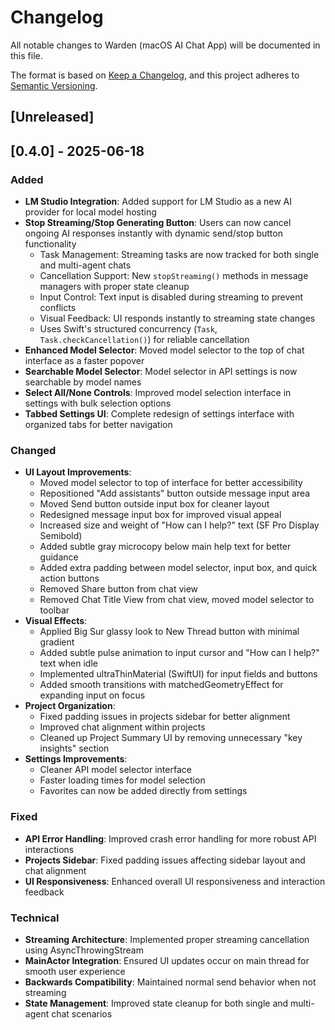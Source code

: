 # Changelog

All notable changes to Warden (macOS AI Chat App) will be documented in this file.

The format is based on [Keep a Changelog](https://keepachangelog.com/en/1.1.0/),
and this project adheres to [Semantic Versioning](https://semver.org/spec/v2.0.0.html).

## [Unreleased]

## [0.4.0] - 2025-06-18

### Added

- **LM Studio Integration**: Added support for LM Studio as a new AI provider for local model hosting
- **Stop Streaming/Stop Generating Button**: Users can now cancel ongoing AI responses instantly with dynamic send/stop button functionality
  - Task Management: Streaming tasks are now tracked for both single and multi-agent chats
  - Cancellation Support: New `stopStreaming()` methods in message managers with proper state cleanup
  - Input Control: Text input is disabled during streaming to prevent conflicts
  - Visual Feedback: UI responds instantly to streaming state changes
  - Uses Swift's structured concurrency (`Task`, `Task.checkCancellation()`) for reliable cancellation
- **Enhanced Model Selector**: Moved model selector to the top of chat interface as a faster popover
- **Searchable Model Selector**: Model selector in API settings is now searchable by model names
- **Select All/None Controls**: Improved model selection interface in settings with bulk selection options
- **Tabbed Settings UI**: Complete redesign of settings interface with organized tabs for better navigation

### Changed

- **UI Layout Improvements**:
  - Moved model selector to top of interface for better accessibility
  - Repositioned "Add assistants" button outside message input area
  - Moved Send button outside input box for cleaner layout
  - Redesigned message input box for improved visual appeal
  - Increased size and weight of "How can I help?" text (SF Pro Display Semibold)
  - Added subtle gray microcopy below main help text for better guidance
  - Added extra padding between model selector, input box, and quick action buttons
  - Removed Share button from chat view
  - Removed Chat Title View from chat view, moved model selector to toolbar
- **Visual Effects**:
  - Applied Big Sur glassy look to New Thread button with minimal gradient
  - Added subtle pulse animation to input cursor and "How can I help?" text when idle
  - Implemented ultraThinMaterial (SwiftUI) for input fields and buttons
  - Added smooth transitions with matchedGeometryEffect for expanding input on focus
- **Project Organization**:
  - Fixed padding issues in projects sidebar for better alignment
  - Improved chat alignment within projects
  - Cleaned up Project Summary UI by removing unnecessary "key insights" section
- **Settings Improvements**:
  - Cleaner API model selector interface
  - Faster loading times for model selection
  - Favorites can now be added directly from settings

### Fixed

- **API Error Handling**: Improved crash error handling for more robust API interactions
- **Projects Sidebar**: Fixed padding issues affecting sidebar layout and chat alignment
- **UI Responsiveness**: Enhanced overall UI responsiveness and interaction feedback

### Technical

- **Streaming Architecture**: Implemented proper streaming cancellation using AsyncThrowingStream
- **MainActor Integration**: Ensured UI updates occur on main thread for smooth user experience
- **Backwards Compatibility**: Maintained normal send behavior when not streaming
- **State Management**: Improved state cleanup for both single and multi-agent chat scenarios
